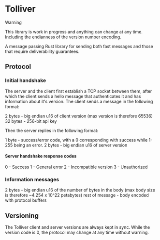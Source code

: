 # Tolliver

> [!WARNING]
> This library is work in progress and anything can change at any time. Including the endianness of the version number encoding.

A message passing Rust library for sending both fast messages and those that require deliverability guarantees.


## Protocol

### Initial handshake

The server and the client first establish a TCP socket between them, after which the client sends a hello message that authenticates it and has information about it's version. The client sends a message in the following format:

2 bytes - big endian u16 of client version (max version is therefore 65536)
32 bytes - 256-bit api key

Then the server replies in the following format:

1 byte - success/error code, with a 0 corresponding with success while 1-255 being an error.
2 bytes - big endian u16 of server version

#### Server handshake response codes

0 - Success
1 - General error
2 - Incompatible version
3 - Unauthorized

### Information messages

2 bytes - big endian u16 of the number of bytes in the body (max body size is therefore ~4.254 x 10^22 petabytes)
rest of message - body encoded with protocol buffers

## Versioning

The Tolliver client and server versions are always kept in sync. While the version code is 0, the protocol may change at any time without warning.
